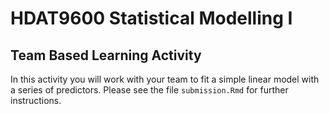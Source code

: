 # HDAT9600 Statistical Modelling I
## Team Based Learning Activity

In this activity you will work with your team to fit a simple linear model with a series of predictors. Please see the file `submission.Rmd` for further instructions. 
